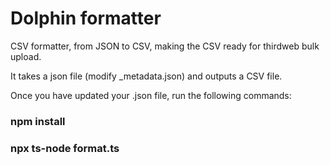 # Dolphin formatter

CSV formatter, from JSON to CSV, making the CSV ready for thirdweb bulk upload.

It takes a json file (modify \_metadata.json) and outputs a CSV file.

Once you have updated your .json file, run the following commands:

### npm install

### npx ts-node format.ts
